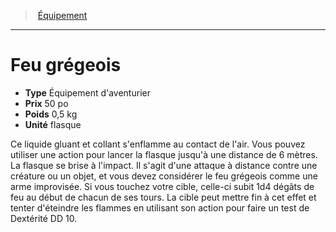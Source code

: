 ﻿---
!Equipment
Type: Équipement d'aventurier
Price: 50 po
Weight: 0,5 kg
Unity: flasque
Id: equipment_hd.md#feu-grégeois
ParentLink: equipment_hd.md#Équipement
Name: Feu grégeois
ParentName: Équipement
NameLevel: 1
---
> [Équipement](hd_equipment.md)

---

# Feu grégeois

- **Type** Équipement d'aventurier
- **Prix** 50 po
- **Poids** 0,5 kg
- **Unité** flasque

Ce liquide gluant et collant s'enflamme au contact de l'air. Vous pouvez utiliser une action pour lancer la flasque jusqu'à une distance de 6 mètres. La flasque se brise à l'impact. Il s'agit d'une attaque à distance contre une créature ou un objet, et vous devez considérer le feu grégeois comme une arme improvisée. Si vous touchez votre cible, celle-ci subit 1d4 dégâts de feu au début de chacun de ses tours. La cible peut mettre fin à cet effet et tenter d'éteindre les flammes en utilisant son action pour faire un test de Dextérité DD 10.

